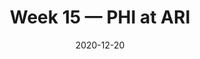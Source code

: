 ---
layout: game
title: Week 15 — PHI at ARI
season: 2020
game_id: 2020_15_PHI_ARI
week: 15
date: 2020-12-20
home_team: ARI
away_team: PHI
final_home: 33
final_away: 26
pbp_url: /assets/data/pbp/2020/2020_15_PHI_ARI.csv.gz
---